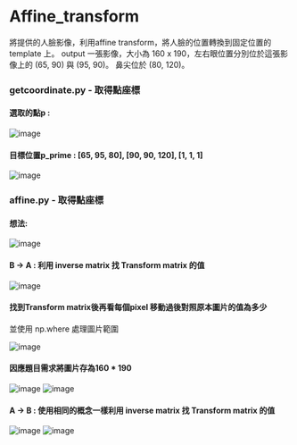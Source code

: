 # Affine_transform
將提供的人臉影像，利用affine transform，將人臉的位置轉換到固定位置的 template 上。 output 一張影像，大小為 160 x 190，左右眼位置分別位於這張影像上的 (65, 90) 與 (95, 90)。  鼻尖位於 (80, 120)。


### getcoordinate.py - 取得點座標
#### 選取的點p :

![image](https://user-images.githubusercontent.com/51444652/141680336-a0d54784-ed31-4cb5-8d9f-2ef66945bd90.png)

#### 目標位置p_prime : [65, 95, 80], [90, 90, 120], [1, 1, 1]  

 ![image](https://user-images.githubusercontent.com/51444652/141680326-e8043012-47b7-4664-9ed9-986200f34bf1.png)

### affine.py - 取得點座標
#### 想法:  

![image](https://user-images.githubusercontent.com/51444652/141680378-e61e2d62-9a05-442e-bade-3c1a5ed432ac.png)


#### B -> A : 利用 inverse matrix 找 Transform matrix 的值 
 ![image](https://user-images.githubusercontent.com/51444652/141680387-957dc18c-fce0-4a2e-b224-332129c0d3bf.png)



#### 找到Transform matrix後再看每個pixel 移動過後對照原本圖片的值為多少 
並使用 np.where 處理圖片範圍 

![image](https://user-images.githubusercontent.com/51444652/141680396-df22435b-feac-4266-a752-fe0776214488.png)


#### 因應題目需求將圖片存為160 * 190  
 ![image](https://user-images.githubusercontent.com/51444652/141680402-6b60aa04-d8bb-4c4a-9103-f717ff9aa1f3.png)
 ![image](https://user-images.githubusercontent.com/51444652/141680404-f7e32826-719e-4cf7-a077-de983f643f52.png)



#### A -> B : 使用相同的概念一樣利用 inverse matrix 找 Transform matrix 的值 
 ![image](https://user-images.githubusercontent.com/51444652/141680408-d6182a23-dbdc-4103-94ca-9c96a1cf5632.png)
 ![image](https://user-images.githubusercontent.com/51444652/141680412-eebbab7f-693d-4cf3-8d42-2772daf09fb2.png)







